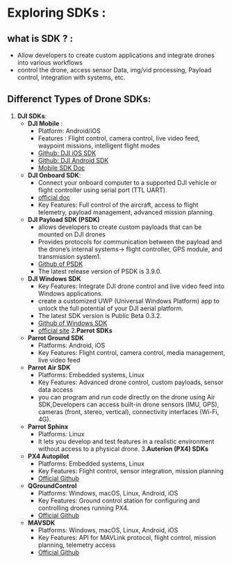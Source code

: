 # Exploring SDKs :
## what is SDK ? :
  - Allow developers to create custom applications and integrate drones into various workflows
  - control the drone, access sensor Data, img/vid processing, Payload control, integration with systems, etc.

## Differenct Types of Drone SDKs:
 1. **DJI SDKs**:  
    - **DJI Mobile** :
        - Platform: Android/iOS
        - Features : Flight control, camera control, live video feed, waypoint missions, intelligent flight modes
        - [Github: DJI iOS SDK](https://github.com/dji-sdk/Mobile-SDK-iOS)
        - [Github: DJI Android SDK](https://github.com/dji-sdk/Mobile-SDK-Android)
        - [Mobile SDK Doc](https://developer.dji.com/mobile-sdk/documentation/introduction/mobile_sdk_introduction.html)
    - **DJI Onboard SDK**:
        - Connect your onboard computer to a supported DJI vehicle or flight controller using serial port (TTL UART).
        - [official doc](https://developer.dji.com/onboard-sdk/documentation/introduction/homepage.html)
        - Key Features: Full control of the aircraft, access to flight telemetry, payload management, advanced mission planning.
    - **DJI Payload SDK (PSDK)**
        - allows developers to create custom payloads that can be mounted on DJI drones
        - Provides protocols for communication between the payload and the drone’s internal systems-> flight controller, GPS module, and transmission system1.
        - [Github of PSDK](https://github.com/dji-sdk/Payload-SDK)
        - The latest release version of PSDK is 3.9.0.
    - **DJI Windows SDK**
        - Key Features: Integrate DJI drone control and live video feed into Windows applications.
        - create a customized UWP (Universal Windows Platform) app to unlock the full potential of your DJI aerial platform.
        - The latest SDK version is Public Beta 0.3.2.
        - [Github of Windows SDK](https://github.com/dji-sdk/Windows-SDK)
        - [official site](https://developer.dji.com/windows-sdk/documentation/quick-start/index.html)
 2.**Parrot SDKs**
    - **Parrot Ground SDK**
        - Platforms: Android, iOS
        - Key Features: Flight control, camera control, media management, live video feed
    - **Parrot Air SDK**
        - Platforms: Embedded systems, Linux
        - Key Features: Advanced drone control, custom payloads, sensor data access
        - you can program and run code directly on the drone using Air SDK,Developers can access built-in drone sensors (IMU, GPS), cameras (front, stereo, vertical), connectivity interfaces (Wi-Fi, 4G).
    - **Parrot Sphinx**
        - Platforms: Linux
        - It lets you develop and test features in a realistic environment without access to a physical drone.
 3.**Auterion (PX4) SDKs**
    - **PX4 Autopilot**
        - Platforms: Embedded systems, Linux
        - Key Features: Flight control, sensor integration, mission planning
        - [Official Github](https://github.com/PX4/PX4-Autopilot)
    - **QGroundControl**
        - Platforms: Windows, macOS, Linux, Android, iOS
        - Key Features: Ground control station for configuring and controlling drones running PX4.
        - [Official Github](https://github.com/mavlink/qgroundcontrol)
    - **MAVSDK**
        - Platforms: Windows, macOS, Linux, Android, iOS
        - Key Features: API for MAVLink protocol, flight control, mission planning, telemetry access
        - [Official Github](https://github.com/mavlink/MAVSDK)
          
